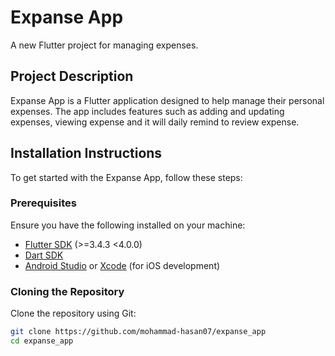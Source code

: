 # Expanse App

A new Flutter project for managing expenses.

## Project Description

Expanse App is a Flutter application designed to help  manage their personal expenses.
The app includes features such as adding and updating expenses, viewing expense and it will daily remind to review expense.

## Installation Instructions

To get started with the Expanse App, follow these steps:

### Prerequisites

Ensure you have the following installed on your machine:

- [Flutter SDK](https://flutter.dev/docs/get-started/install) (>=3.4.3 <4.0.0)
- [Dart SDK](https://dart.dev/get-dart)
- [Android Studio](https://developer.android.com/studio) or [Xcode](https://developer.apple.com/xcode/) (for iOS development)

### Cloning the Repository

Clone the repository using Git:

```bash
git clone https://github.com/mohammad-hasan07/expanse_app
cd expanse_app
